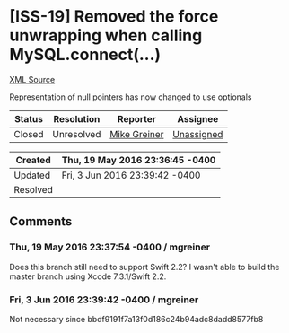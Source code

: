# [ISS-19] Removed the force unwrapping when calling MySQL.connect(...)

[XML Source](./xml/ISS-19.xml)
<p><p>Representation of null pointers has now changed to use optionals</p></p>





Status|Resolution|Reporter|Assignee
------|----------|--------|--------
Closed|Unresolved|[Mike Greiner](mgreiner)|[Unassigned]($-1)





Created|Thu, 19 May 2016 23:36:45 -0400
-------|--------------
Updated|Fri, 3 Jun 2016 23:39:42 -0400
Resolved|


## Comments




### Thu, 19 May 2016 23:37:54 -0400 / mgreiner 

<p><p>Does this branch still need to support Swift 2.2? I wasn't able to build the master branch using Xcode 7.3.1/Swift 2.2.</p></p>


### Fri, 3 Jun 2016 23:39:42 -0400 / mgreiner 

<p><p>Not necessary since bbdf9191f7a13f0d186c24b94adc8dadd8577fb8</p></p>


